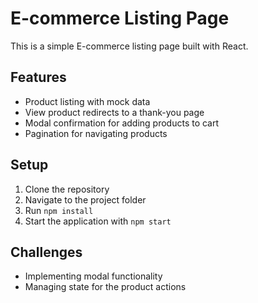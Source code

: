 # E-commerce Listing Page

This is a simple E-commerce listing page built with React.

## Features
- Product listing with mock data
- View product redirects to a thank-you page
- Modal confirmation for adding products to cart
- Pagination for navigating products

## Setup
1. Clone the repository
2. Navigate to the project folder
3. Run `npm install`
4. Start the application with `npm start`

## Challenges
- Implementing modal functionality
- Managing state for the product actions
